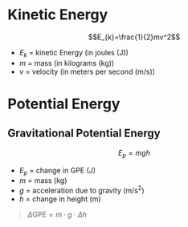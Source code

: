 # Kinetic Energy

$$E_{k}=\frac{1}{2}mv^2$$

- $E_{k}$ = kinetic Energy (in joules ($\mathsf{J}$))
- $m$ = mass (in kilograms ($\mathsf{kg}$))
- $v$ = velocity (in meters per second ($\mathsf{m/s}$))

# Potential Energy

## Gravitational Potential Energy

$$E_{p} = mgh$$

- $E_{p}$ = change in GPE ($\mathsf{J}$)
- $m$ = mass ($\mathsf{kg}$)
- $g$ = acceleration due to gravity ($\mathsf{m/s^2}$)
- $h$ = change in height ($\mathsf{m}$)

> $\Delta \text{GPE}=m \cdot g \cdot \Delta h$